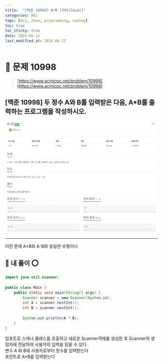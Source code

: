```yaml
---
title:  "[백준 10998] A*B [자바(Java)]"
categories: BOJ
tags: [boj, Java, programming, coding]
toc: true
toc_sticky: true
date: 2024-06-12
last_modified_at: 2024-06-12
---
```


# 🚀 문제 10998

> [https://www.acmicpc.net/problem/10998](https://www.acmicpc.net/problem/10998)


## [백준 10998] 두 정수 A와 B를 입력받은 다음, A*B를 출력하는 프로그램을 작성하시오.

![백준 10998](/assets/images/boj10998.png)

---

이전 문제 A+B와 A-B와 동일한 유형이다

## 🚀 내 풀이 ⭕

```java
import java.util.Scanner;

public class Main {
    public static void main(String[] args) {
        Scanner scanner = new Scanner(System.in);
        int A = scanner.nextInt();
        int B = scanner.nextInt();
        
        System.out.println(A * B);
    }
}
```

임포트로 스캐너 클래스를 호출하고 새로운 Scanner객체를 생성한 후 Scanner의 생정자에 전달하여 사용자의 입력을 읽을 수 있다<br/>
변수 A 와 B에 사용자로부터 정수를 입력받는다<br/>
프린트로 A*B를 입력받는다





